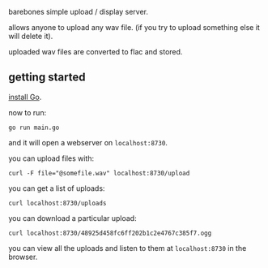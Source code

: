barebones simple upload / display server. 

allows anyone to upload any wav file. (if you try to upload something else it will delete it).

uploaded wav files are converted to flac and stored.


## getting started

[install Go](https://golang.org/dl/).

now to run:

```
go run main.go
```

and it will open a webserver on `localhost:8730`.

you can upload files with:

```
curl -F file="@somefile.wav" localhost:8730/upload
```

you can get a list of uploads:

```
curl localhost:8730/uploads
```

you can download a particular upload:

```
curl localhost:8730/48925d458fc6ff202b1c2e4767c385f7.ogg
```

you can view all the uploads and listen to them at `localhost:8730` in the browser.